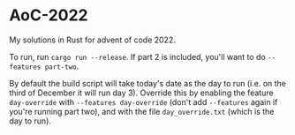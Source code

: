 # AoC-2022
My solutions in Rust for advent of code 2022.

To run, run `cargo run --release`. If part 2 is included, you'll want to do `--features part-two`.

By default the build script will take today's date as the day to run (i.e. on the third of December it will run day 3). Override this by enabling the feature `day-override` with `--features day-override` (don't add `--features` again if you're running part two), and with the file `day_override.txt` (which is the day to run).
